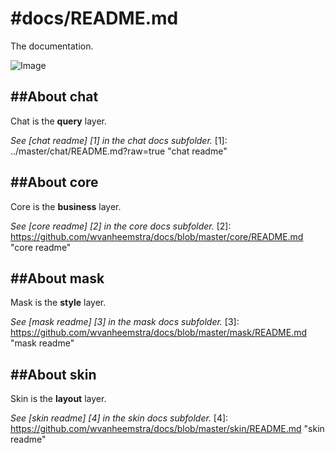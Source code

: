 #docs/README.md
==============

The documentation.

![Image](../master/images/nokia.png?raw=true)

##About chat
----------
Chat is the **query** layer.

*See [chat readme] [1] in the chat docs subfolder.*
[1]: ../master/chat/README.md?raw=true "chat readme"

##About core
----------
Core is the **business** layer.

*See [core readme] [2] in the core docs subfolder.*
[2]: https://github.com/wvanheemstra/docs/blob/master/core/README.md "core readme"

##About mask
----------
Mask is the **style** layer. 

*See [mask readme] [3] in the mask docs subfolder.*
[3]: https://github.com/wvanheemstra/docs/blob/master/mask/README.md "mask readme"

##About skin
----------
Skin is the **layout** layer.

*See [skin readme] [4] in the skin docs subfolder.*
[4]: https://github.com/wvanheemstra/docs/blob/master/skin/README.md "skin readme"
